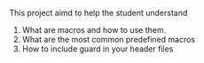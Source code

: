 This project aimd to help the student understand

1) What are macros and how to use them.
2) What are the most common predefined macros
3) How to include guard in your header files
